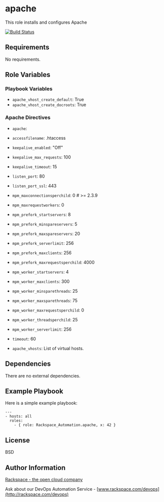 apache
========

This role installs and configures Apache

[![Build Status](https://drone-opsdev.rax.io/github.com/rack-roles/base/status.svg?branch=master)](https://drone-opsdev.rax.io/github.com/rack-roles/base)

Requirements
------------

No requirements.

Role Variables
--------------

### Playbook Variables
* `apache_vhost_create_default`: True
* `apache_vhost_create_docroots`: True
  
### Apache Directives
* `apache`:
 * `accessfilename`: .htaccess
 * `keepalive_enabled`: "Off"
 * `keepalive_max_requests`: 100
 * `keepalive_timeout`: 15
 * `listen_port`: 80
 * `listen_port_ssl`: 443
 * `mpm_maxconnectionsperchild`: 0  # >= 2.3.9
 * `mpm_maxrequestworkers`: 0
 * `mpm_prefork_startservers`: 8
 * `mpm_prefork_minspareservers`: 5
 * `mpm_prefork_maxspareservers`: 20
 * `mpm_prefork_serverlimit`: 256
 * `mpm_prefork_maxclients`: 256
 * `mpm_prefork_maxrequestsperchild`: 4000
 * `mpm_worker_startservers`: 4
 * `mpm_worker_maxclients`: 300
 * `mpm_worker_minsparethreads`: 25
 * `mpm_worker_maxsparethreads`: 75
 * `mpm_worker_maxrequestsperchild`: 0
 * `mpm_worker_threadsperchild`: 25
 * `mpm_worker_serverlimit`: 256
 * `timeout`: 60

* `apache_vhosts`: List of virtual hosts.

Dependencies
------------

There are no external dependencies.

Example Playbook
-------------------------

Here is a simple example playbook:

    ---
    - hosts: all
      roles:
        - { role: Rackspace_Automation.apache, x: 42 }

License
-------

BSD

Author Information
------------------

[Rackspace - the open cloud company](http://rackspace.com)

Ask about our DevOps Automation Service - [www.rackspace.com/devops](http://rackspace.com/devops)
